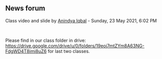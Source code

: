<h2>News forum</h2><a href="https://moodle.cse.buet.ac.bd/user/view.php?id=10&course=564"></a>
Class video and slide
by <a href="https://moodle.cse.buet.ac.bd/user/view.php?id=10&course=564">Anindya Iqbal</a> - Sunday, 23 May 2021, 6:02 PM


 

Please find in our class folder in drive: https://drive.google.com/drive/u/0/folders/19eoj7mtZYm8A63NG-FdgWD4T8imi8uZ6 for last two classes.<br />






